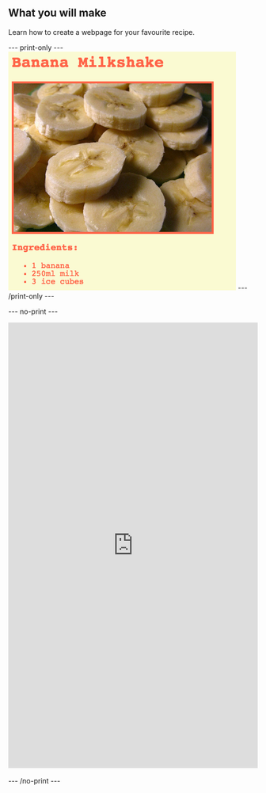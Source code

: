 ## What you will make

Learn how to create a webpage for your favourite recipe.

--- print-only ---
![A webpage about how to make banana milkshake with an image of banana slices](images/recipe-final.png)
--- /print-only ---

--- no-print ---

<iframe src="https://editor.raspberrypi.org/en/embed/viewer/recipe-complete" width="100%" height="900" frameborder="0" marginwidth="0" marginheight="0" allowfullscreen> </iframe>

--- /no-print ---



